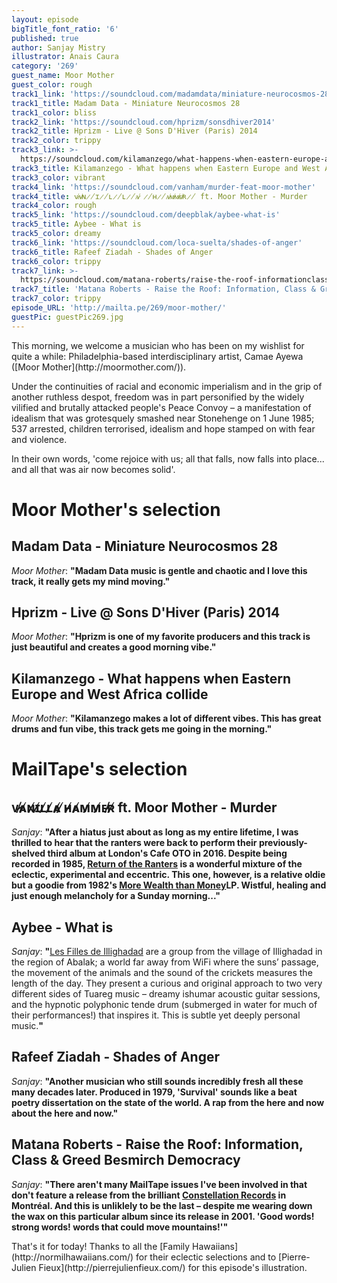 ```yaml
---
layout: episode
bigTitle_font_ratio: '6'
published: true
author: Sanjay Mistry
illustrator: Anais Caura
category: '269'
guest_name: Moor Mother
guest_color: rough
track1_link: 'https://soundcloud.com/madamdata/miniature-neurocosmos-28'
track1_title: Madam Data - Miniature Neurocosmos 28
track1_color: bliss
track2_link: 'https://soundcloud.com/hprizm/sonsdhiver2014'
track2_title: Hprizm - Live @ Sons D'Hiver (Paris) 2014
track2_color: trippy
track3_link: >-
  https://soundcloud.com/kilamanzego/what-happens-when-eastern-europe-and-west-africa-collide-stbb-494
track3_title: Kilamanzego - What happens when Eastern Europe and West Africa collide
track3_color: vibrant
track4_link: 'https://soundcloud.com/vanham/murder-feat-moor-mother'
track4_title: ᴠ̷̸ᴀ̷̸ɴ̷̸ɪ̷̸ʟ̷̸ʟ̷̸ᴀ̷̸ ̷̸ʜ̷̸ᴀ̷̸ᴍ̷̸ᴍ̷̸ᴇ̷̸ʀ̷̸ ft. Moor Mother - Murder
track4_color: rough
track5_link: 'https://soundcloud.com/deepblak/aybee-what-is'
track5_title: Aybee - What is
track5_color: dreamy
track6_link: 'https://soundcloud.com/loca-suelta/shades-of-anger'
track6_title: Rafeef Ziadah - Shades of Anger
track6_color: trippy
track7_link: >-
  https://soundcloud.com/matana-roberts/raise-the-roof-informationclass-greed-besmirch-democracy-12414-810-pm
track7_title: 'Matana Roberts - Raise the Roof: Information, Class & Greed Besmirch Democracy'
track7_color: trippy
episode_URL: 'http://mailta.pe/269/moor-mother/'
guestPic: guestPic269.jpg
---
```

<p id="introduction">This morning, we welcome a musician who has been on my wishlist for quite a while: Philadelphia-based interdisciplinary artist, Camae Ayewa ([Moor Mother](http://moormother.com/)).</p>
<p>Under the continuities of racial and economic imperialism and in the grip of another ruthless despot, freedom was in part personified by the widely vilified and brutally attacked people's Peace Convoy – a manifestation of idealism that was grotesquely smashed near Stonehenge on 1 June 1985; 537 arrested, children terrorised, idealism and hope stamped on with fear and violence.</p>
<p>In their own words, 'come rejoice with us; all that falls, now falls into place... and all that was air now becomes solid'.</p>

# Moor Mother's selection


## Madam Data - Miniature Neurocosmos 28
_Moor Mother_: **"**Madam Data music is gentle and chaotic and I love this track, it really gets my mind moving.**"**

## Hprizm - Live @ Sons D'Hiver (Paris) 2014
_Moor Mother_: **"**Hprizm is one of my favorite producers and this track is just beautiful and creates a good morning vibe.**"**

## Kilamanzego - What happens when Eastern Europe and West Africa collide
_Moor Mother_: **"**Kilamanzego makes a lot of different vibes. This has great drums and fun vibe, this track gets me going in the morning.**"**


# MailTape's selection

## ᴠ̷̸ᴀ̷̸ɴ̷̸ɪ̷̸ʟ̷̸ʟ̷̸ᴀ̷̸ ̷̸ʜ̷̸ᴀ̷̸ᴍ̷̸ᴍ̷̸ᴇ̷̸ʀ̷̸ ft. Moor Mother - Murder
_Sanjay_: **"**After a hiatus just about as long as my entire lifetime, I was thrilled to hear that the ranters were back to perform their previously-shelved third album at London's Cafe OTO in 2016. Despite being recorded in 1985, [Return of the Ranters](http://music.normilhawaiians.com/) is a wonderful mixture of the eclectic, experimental and eccentric. This one, however, is a relative oldie but a goodie from 1982's [More Wealth than Money](https://www.discogs.com/Normil-Hawaiians-More-Wealth-Than-Money/release/685372)LP. Wistful, healing and just enough melancholy for a Sunday morning...**"**

## Aybee - What is
_Sanjay_: **"**[Les Filles de Illighadad](https://www.facebook.com/Illighadad/) are a group from the village of Illighadad in the region of Abalak; a world far away from WiFi where the suns’ passage, the movement of the animals and the sound of the crickets measures the length of the day. They present a curious and original approach to two very different sides of Tuareg music – dreamy ishumar acoustic guitar sessions, and the hypnotic polyphonic tende drum (submerged in water for much of their performances!) that inspires it. This is subtle yet deeply personal music.**"**

## Rafeef Ziadah - Shades of Anger
_Sanjay_: **"**Another musician who still sounds incredibly fresh all these many decades later. Produced in 1979, 'Survival' sounds like a beat poetry dissertation on the state of the world. A rap from the here and now about the here and now.**"**

## Matana Roberts - Raise the Roof: Information, Class & Greed Besmirch Democracy
_Sanjay_: **"**There aren't many MailTape issues I've been involved in that don't feature a release from the brilliant [Constellation Records](http://cstrecords.com/) in Montréal. And this is unliklely to be the last – despite me wearing down the wax on this particular album since its release in 2001. 'Good words! strong words! words that could move mountains!'**"**

<p id="outroduction">That's it for today! Thanks to all the [Family Hawaiians](http://normilhawaiians.com/) for their eclectic selections and to [Pierre-Julien Fieux](http://pierrejulienfieux.com/) for this episode's illustration.</p>
